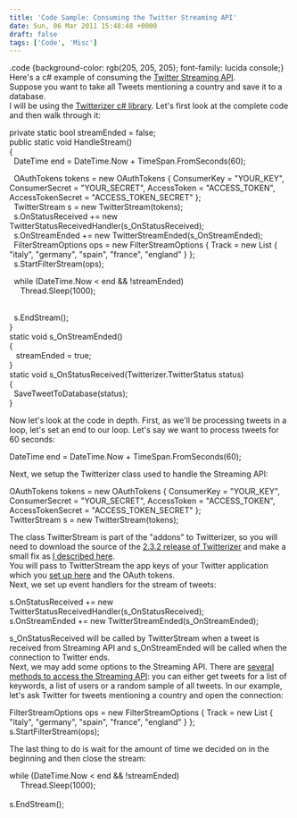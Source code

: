 ```yaml
---
title: 'Code Sample: Consuming the Twitter Streaming API'
date: Sun, 06 Mar 2011 15:48:48 +0000
draft: false
tags: ['Code', 'Misc']
---
```


.code {background-color: rgb(205, 205, 205); font-family: lucida console;} Here's a c# example of consuming the [Twitter Streaming API](http://dev.twitter.com/pages/streaming_api).  
Suppose you want to take all Tweets mentioning a country and save it to a database.  
I will be using the [Twitterizer c# library](http://www.twitterizer.net/). Let's first look at the complete code and then walk through it:  
  

private static bool streamEnded = false;  
public static void HandleStream()  
{  
  DateTime end = DateTime.Now + TimeSpan.FromSeconds(60);  
  
  OAuthTokens tokens = new OAuthTokens { ConsumerKey = "YOUR\_KEY", ConsumerSecret = "YOUR\_SECRET", AccessToken = "ACCESS\_TOKEN", AccessTokenSecret = "ACCESS\_TOKEN\_SECRET" };  
  TwitterStream s = new TwitterStream(tokens);  
  s.OnStatusReceived += new TwitterStatusReceivedHandler(s\_OnStatusReceived);  
  s.OnStreamEnded += new TwitterStreamEnded(s\_OnStreamEnded);  
  FilterStreamOptions ops = new FilterStreamOptions { Track = new List<string> { "italy", "germany", "spain", "france", "england" } };  
  s.StartFilterStream(ops);  
  
  while (DateTime.Now < end && !streamEnded)  
     Thread.Sleep(1000);  
   
  
  s.EndStream();  
}  
static void s\_OnStreamEnded()  
{  
   streamEnded = true;  
}  
static void s\_OnStatusReceived(Twitterizer.TwitterStatus status)  
{  
  SaveTweetToDatabase(status);  
}

Now let's look at the code in depth. First, as we'll be processing tweets in a loop, let's set an end to our loop. Let's say we want to process tweets for 60 seconds:

DateTime end = DateTime.Now + TimeSpan.FromSeconds(60);

Next, we setup the Twitterizer class used to handle the Streaming API:

OAuthTokens tokens = new OAuthTokens { ConsumerKey = "YOUR\_KEY", ConsumerSecret = "YOUR\_SECRET", AccessToken = "ACCESS\_TOKEN", AccessTokenSecret = "ACCESS\_TOKEN\_SECRET" };  
TwitterStream s = new TwitterStream(tokens);

The class TwitterStream is part of the "addons" to Twitterizer, so you will need to download the source of the [2.3.2 release of Twitterizer](http://www.twitterizer.net/files/Twitterizer2.3.2-source.zip) and make a small fix as [I described here](http://www.pashabitz.com/2011/02/07/Twitter+API+Net+Libraries+Roundup.aspx).  
You will pass to TwitterStream the app keys of your Twitter application which you [set up here](http://dev.twitter.com/apps) and the OAuth tokens.  
Next, we set up event handlers for the stream of tweets:

s.OnStatusReceived += new TwitterStatusReceivedHandler(s\_OnStatusReceived);  
s.OnStreamEnded += new TwitterStreamEnded(s\_OnStreamEnded);

s\_OnStatusReceived will be called by TwitterStream when a tweet is received from Streaming API and s\_OnStreamEnded will be called when the connection to Twitter ends.  
Next, we may add some options to the Streaming API. There are [several methods to access the Streaming API](http://dev.twitter.com/pages/streaming_api_methods): you can either get tweets for a list of keywords, a list of users or a random sample of all tweets. In our example, let's ask Twitter for tweets mentioning a country and open the connection:

FilterStreamOptions ops = new FilterStreamOptions { Track = new List<string> { "italy", "germany", "spain", "france", "england" } };  
s.StartFilterStream(ops);

The last thing to do is wait for the amount of time we decided on in the beginning and then close the stream:

while (DateTime.Now < end && !streamEnded)  
     Thread.Sleep(1000);  
   
s.EndStream();
